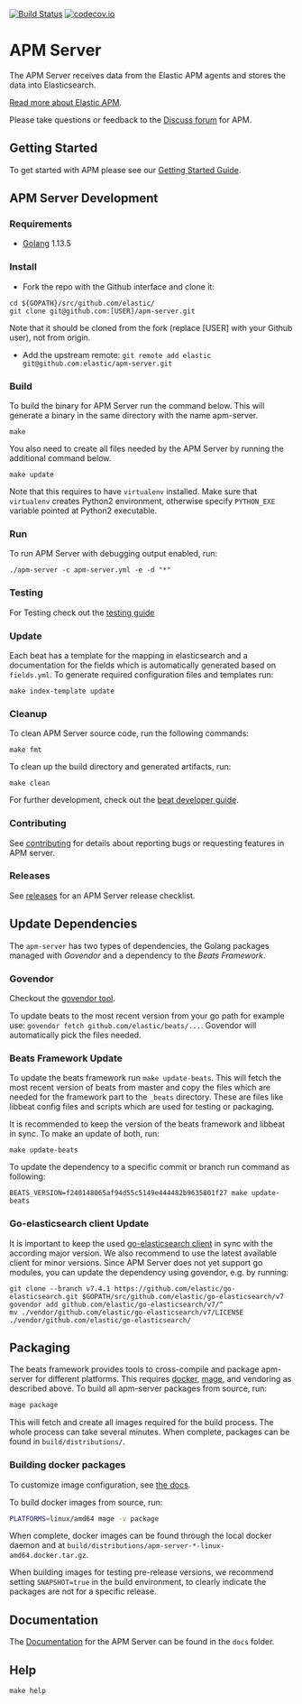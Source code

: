 [![Build Status](https://apm-ci.elastic.co/buildStatus/icon?job=apm-server/apm-server-mbp/master)](https://apm-ci.elastic.co/job/apm-server/job/apm-server-mbp/view/change-requests/job/master/)
[![codecov.io](https://codecov.io/github/elastic/apm-server/coverage.svg?branch=master)](https://codecov.io/github/elastic/apm-server?branch=master)

# APM Server

The APM Server receives data from the Elastic APM agents and stores the data into Elasticsearch.

[Read more about Elastic APM](https://www.elastic.co/products/apm).

Please take questions or feedback to the [Discuss forum](https://discuss.elastic.co/c/apm) for APM.

## Getting Started

To get started with APM please see our [Getting Started Guide](https://www.elastic.co/guide/en/apm/get-started).

## APM Server Development

### Requirements

* [Golang](https://golang.org/dl/) 1.13.5

### Install

+ Fork the repo with the Github interface and clone it:

```
cd ${GOPATH}/src/github.com/elastic/
git clone git@github.com:[USER]/apm-server.git
```
Note that it should be cloned from the fork (replace [USER] with your Github user), not from origin.

+ Add the upstream remote:
```git remote add elastic git@github.com:elastic/apm-server.git```

### Build

To build the binary for APM Server run the command below. This will generate a binary
in the same directory with the name apm-server.

```
make
```

You also need to create all files needed by the APM Server by running the additional command below. 

```
make update
```
Note that this requires to have `virtualenv` installed. Make sure that `virtualenv` creates Python2
environment, otherwise specify `PYTHON_EXE` variable pointed at Python2 executable.

### Run

To run APM Server with debugging output enabled, run:

```
./apm-server -c apm-server.yml -e -d "*"
```

### Testing

For Testing check out the [testing guide](TESTING.md)

### Update

Each beat has a template for the mapping in elasticsearch and a documentation for the fields
which is automatically generated based on `fields.yml`.
To generate required configuration files and templates run:

```
make index-template update
```

### Cleanup

To clean APM Server source code, run the following commands:

```
make fmt
```

To clean up the build directory and generated artifacts, run:

```
make clean
```

For further development, check out the [beat developer guide](https://www.elastic.co/guide/en/beats/libbeat/current/new-beat.html).

### Contributing

See [contributing](CONTRIBUTING.md) for details about reporting bugs or requesting features in APM server.

### Releases

See [releases](RELEASES.md) for an APM Server release checklist.

## Update Dependencies

The `apm-server` has two types of dependencies, 
the Golang packages managed with *Govendor* and a dependency to the *Beats Framework*.

### Govendor

Checkout the [govendor tool](https://github.com/kardianos/govendor).

To update beats to the most recent version from your go path for example use: `govendor fetch github.com/elastic/beats/...`.
Govendor will automatically pick the files needed.

### Beats Framework Update

To update the beats framework run `make update-beats`. This will fetch the most recent version of beats from master and copy
the files which are needed for the framework part to the `_beats` directory. These are files like libbeat config files and
scripts which are used for testing or packaging.

It is recommended to keep the version of the beats framework and libbeat in sync.
To make an update of both, run:

```
make update-beats
```

To update the dependency to a specific commit or branch run command as following:

```
BEATS_VERSION=f240148065af94d55c5149e444482b9635801f27 make update-beats
```
### Go-elasticsearch client Update

It is important to keep the used [go-elasticsearch client](https://github.com/elastic/go-elasticsearch) in sync with the according major version. 
We also recommend to use the latest available client for minor versions.
Since APM Server does not yet support go modules, you can update the dependency using govendor, e.g. by running: 
```
git clone --branch v7.4.1 https://github.com/elastic/go-elasticsearch.git $GOPATH/src/github.com/elastic/go-elasticsearch/v7
govendor add github.com/elastic/go-elasticsearch/v7/^
mv ./vendor/github.com/elastic/go-elasticsearch/v7/LICENSE ./vendor/github.com/elastic/go-elasticsearch/
```

## Packaging

The beats framework provides tools to cross-compile and package apm-server for different platforms.
This requires [docker](https://www.docker.com/), [mage](magefile.org), and vendoring as described above.
To build all apm-server packages from source, run:

```bash
mage package
```

This will fetch and create all images required for the build process.
The whole process can take several minutes.
When complete, packages can be found in `build/distributions/`.

### Building docker packages

To customize image configuration, see [the docs](https://www.elastic.co/guide/en/apm/server/current/running-on-docker.html).

To build docker images from source, run:

```bash
PLATFORMS=linux/amd64 mage -v package
```

When complete, docker images can be found through the local docker daemon and at `build/distributions/apm-server-*-linux-amd64.docker.tar.gz`.

When building images for testing pre-release versions, we recommend setting `SNAPSHOT=true` in the build environment, to
 clearly indicate the packages are not for a specific release.

## Documentation
The [Documentation](https://www.elastic.co/guide/en/apm/server/current/index.html) for the APM Server can be found in the `docs` folder.

## Help

`make help`
